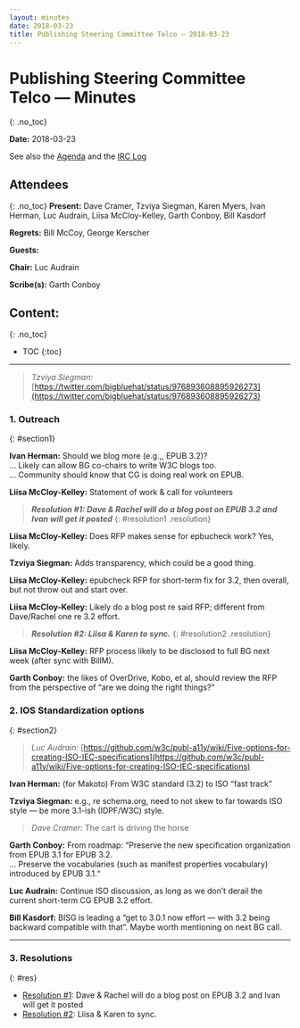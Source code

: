 ```yaml
---
layout: minutes
date: 2018-03-23
title: Publishing Steering Committee Telco — 2018-03-23
---
```


# Publishing Steering Committee Telco — Minutes
{: .no_toc}



**Date:** 2018-03-23

See also the [Agenda](https://www.w3.org/mid/D6D995BD.DBEDB%25laudrain@hachette-livre.fr) and the [IRC Log](https://www.w3.org/2018/03/23-pbgsc-irc.txt)

## Attendees
{: .no_toc}
**Present:** Dave Cramer, Tzviya Siegman, Karen Myers, Ivan Herman, Luc Audrain, Liisa McCloy-Kelley, Garth Conboy, Bill Kasdorf

**Regrets:** Bill McCoy, George Kerscher

**Guests:** 

**Chair:** Luc Audrain

**Scribe(s):** Garth Conboy

## Content:
{: .no_toc}

* TOC
{:toc}
---


> *Tzviya Siegman:* [https://twitter.com/bigbluehat/status/976893608895926273](https://twitter.com/bigbluehat/status/976893608895926273)

### 1. Outreach
{: #section1}

**Ivan Herman:** Should we blog more (e.g.,, EPUB 3.2)?  
… Likely can allow BG co-chairs to write W3C blogs too.  
… Community should know that CG is doing real work on EPUB.  

**Liisa McCloy-Kelley:** Statement of work & call for volunteers  

> ***Resolution #1: Dave & Rachel will do a blog post on EPUB 3.2 and Ivan will get it posted***
{: #resolution1 .resolution}

**Liisa McCloy-Kelley:** Does RFP makes sense for epbucheck work?  Yes, likely.  

**Tzviya Siegman:** Adds transparency, which could be a good thing.  

**Liisa McCloy-Kelley:** epubcheck RFP for short-term fix for 3.2, then overall, but not throw out and start over.  

**Liisa McCloy-Kelley:** Likely do a blog post re said RFP; different from Dave/Rachel one re 3.2 effort.  

> ***Resolution #2: Liisa & Karen to sync.***
{: #resolution2 .resolution}

**Liisa McCloy-Kelley:** RFP process likely to be disclosed to full BG next week (after sync with BillM).  

**Garth Conboy:** the likes of OverDrive, Kobo, et al, should review the RFP from the perspective of “are we doing the right things?”  

### 2. IOS Standardization options
{: #section2}

> *Luc Audrain:* [https://github.com/w3c/publ-a11y/wiki/Five-options-for-creating-ISO-IEC-specifications](https://github.com/w3c/publ-a11y/wiki/Five-options-for-creating-ISO-IEC-specifications)

**Ivan Herman:** (for Makoto) From W3C standard (3.2) to ISO “fast track”  

**Tzviya Siegman:** e.g., re schema.org, need to not skew to far towards ISO style — be more 3.1-ish (IDPF/W3C) style.  

> *Dave Cramer:* The cart is driving the horse

**Garth Conboy:** From roadmap: “Preserve the new specification organization from EPUB 3.1 for EPUB 3.2.  
… Preserve the vocabularies (such as manifest properties vocabulary) introduced by EPUB 3.1.“  

**Luc Audrain:** Continue ISO discussion, as long as we don’t derail the current short-term CG EPUB 3.2 effort.  

**Bill Kasdorf:** BISG is leading a “get to 3.0.1 now effort — with 3.2 being backward compatible with that”. Maybe worth mentioning on next BG call.  

---


### 3. Resolutions
{: #res}

* [Resolution #1](#resolution1): Dave & Rachel will do a blog post on EPUB 3.2 and Ivan will get it posted
* [Resolution #2](#resolution2): Liisa & Karen to sync.